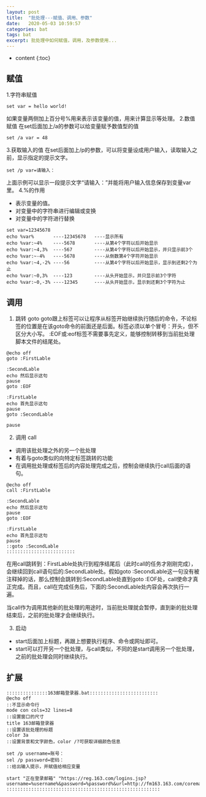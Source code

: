```yaml
---
layout: post
title:  "批处理---赋值、调用、参数"
date:   2020-05-03 10:59:57
categories: bat
tags: bat 
excerpt: 批处理中如何赋值，调用，及参数使用...
---
```

* content
{:toc}  

## 赋值

1.字符串赋值
```
set var = hello world!
```
如果变量两侧加上百分号%用来表示该变量的值，用来计算显示等处理。
2.数值赋值
在set后面加上/a的参数可以给变量赋予数值型的值
```
set /a var = 48
```
3.获取输入的值
在set后面加上/p的参数，可以将变量设成用户输入，读取输入之前，显示指定的提示文字。
```
set /p var=请输入：
```
上面示例可以显示一段提示文字“请输入：”并能将用户输入信息保存到变量var里。
4.%的作用
* 表示变量的值。
* 对变量中的字符串进行编辑或变换
* 对变量中的字符进行替换
```
set var=12345678
echo %var%       ----12345678   ----显示所有
echo %var:~4%    ----5678       ----从第4个字符以后开始显示
echo %var:~4,3%  ----567        ----从第4个字符以后开始显示，并只显示前3个
echo %var:~-4%   ----5678       ----从倒数第4个字符开始显示
echo %var:~4,-2% ----56         ----从第4个字符以后开始显示，显示到还剩2个为止
echo %var:~0,3%  ----123        ----从头开始显示，并只显示前3个字符
echo %var:~0,-3% ----12345      ----从头开始显示，显示到还剩3个字符为止
```

## 调用

1. 跳转 goto
goto跟上标签可以让程序从标签开始继续执行随后的命令，不论标签的位置是在该goto命令的前面还是后面。标签必须以单个冒号：开头，但不区分大小写。
:EOF或:eof标签不需要事先定义，能够控制转移到当前批处理脚本文件的结尾处。
```
@echo off
goto :FirstLable

:SecondLable
echo 然后显示这句
pause
goto :EOF

:FirstLable
echo 首先显示这句
pause
goto :SecondLable

pause
```

2. 调用 call

* 调用该批处理之外的另一个批处理
* 有着与goto类似的向特定标签跳转的功能
* 在调用批处理或标签后的内容处理完成之后，控制会继续执行call后面的语句。

```
@echo off
call :FirstLable

:SecondLable
echo 然后显示这句
pause
goto :EOF

:FirstLable
echo 首先显示这句
pause
::goto :SecondLable
:::::::::::::::::::::::::
```
在用call跳转到：FirstLable处执行到程序结尾后（此时call的任务才刚刚完成），会继续回到call语句后的:SecondLable处。假如goto :SecondLable这一句没有被注释掉的话，那么控制会跳转到:SecondLable处直到goto :EOF处，call使命才真正完成。而且，call在完成任务后，下面的:SecondLable处内容会再次执行一遍。

当call作为调用其他新的批处理的用途时，当前批处理就会暂停，直到新的批处理结束后，之前的批处理才会继续执行。

3. 启动

* start后面加上标题，再跟上想要执行程序、命令或网址即可。
* start可以打开另一个批处理，与call类似，不同的是start调用另一个批处理，之前的批处理会同时继续执行。

## 扩展

```
:::::::::::::::163邮箱登录器.bat:::::::::::::::::::::::::
@echo off
::不显示命令行
mode con cols=32 lines=8
::设置窗口的尺寸
title 163邮箱登录器
::设置该批处理的标题
color 3a
::设置背景和文字颜色，color /?可获取详细颜色信息

set /p username=账号：
sel /p password=密码：
::给出输入提示，并赋值给相应变量

start "正在登录邮箱" "https://reg.163.com/logins.jsp?username=%username%&password=%password%&url=http://fm163.163.com/coremail/fcg/ntesdoor2"
::::::::::::::::::::::::::::::::::::::::::::::::::::::::

```

